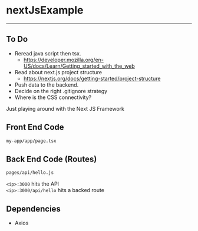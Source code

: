 # nextJsExample
---
## To Do
- Reread java script then tsx.
    - https://developer.mozilla.org/en-US/docs/Learn/Getting_started_with_the_web
- Read about next.js project structure
    - https://nextjs.org/docs/getting-started/project-structure
- Push data to the backend.
- Decide on the right .gitignore strategy
- Where is the CSS connectivity?

Just playing around with the Next JS Framework
## Front End Code
```bash 
my-app/app/page.tsx
```
## Back End Code (Routes)
```bash
pages/api/hello.js
```
`<ip>:3000` hits the API\
`<ip>:3000/api/hello` hits a backed route
## Dependencies
- Axios
##


